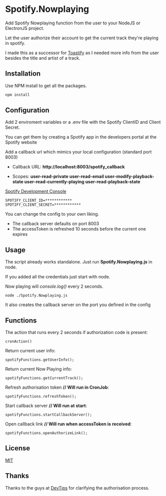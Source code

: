 # Spotify.Nowplaying
Add Spotify Nowplaying function from the user to your NodeJS or ElectronJS project.

Let the user authorize their account to get the current track they're playing in spotify.

I made this as a successor for [Toastify](https://github.com/aleab/toastify/releases) as I needed more info from the user besides the title and artist of a track.

## Installation

Use NPM install to get all the packages.

```bash
npm install
```

## Configuration
Add 2 enviroment variables or a .env file with the Spotify ClientID and Client Secret.

You can get them by creating a Spotify app in the developers portal at the Spotify website

Add a callback url which mimics your local configuration (standard port 8003)

* Callback URL: **http://localhost:8003/spotify_callback**

* Scopes: **user-read-private user-read-email user-modify-playback-state user-read-currently-playing user-read-playback-state**

[Spotify Development Console](developer.spotify.com)


```
SPOTIFY_CLIENT_ID=************
SPOTIFY_CLIENT_SECRET=************
```

You can change the config to your own liking.
* The callback server defaults on port 8003
* The accessToken is refreshed 10 seconds before the current one expires

## Usage
The script already works standalone. Just run **Spotify.Nowplaying.js** in node.

If you added all the credentials just start with node.

Now playing will *console.log()* every 2 seconds.

```node
node ./Spotify.Nowplaying.js
```

It also creates the callback server on the port you defined in the config

## Functions

The action that runs every 2 seconds if authorization code is present:
```node
cronAction()
```

Return current user info:
```node
spotifyFunctions.getUserInfo();
```

Return current Now Playing info:
```node
spotifyFunctions.getCurrentTrack();
```


Refresh authorisation token **// Will run in CronJob**:
```node
spotifyFunctions.refreshToken();
```

Start callback server **// Will run at start**:
```node
spotifyFunctions.startCallbackServer();
```

Open callback link **// Will run when accessToken is received**:
```node
spotifyFunctions.openAuthorizeLink();
```


## License
[MIT](https://choosealicense.com/licenses/mit/)

## Thanks
Thanks to the guys at [DevTips](https://www.youtube.com/user/DevTipsForDesigners) for clarifying the authorisation process.
